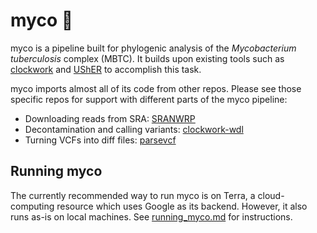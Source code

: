 # myco 🍄
myco is a pipeline built for phylogenic analysis of the _Mycobacterium tuberculosis_ complex (MBTC). It builds upon existing tools such as [clockwork](https://github.com/iqbal-lab-org/clockwork) and [UShER](https://www.nature.com/articles/s41588-021-00862-7) to accomplish this task.

myco imports almost all of its code from other repos. Please see those specific repos for support with different parts of the myco pipeline:
* Downloading reads from SRA: [SRANWRP](github.com/aofarrel/SRANWRP)
* Decontamination and calling variants: [clockwork-wdl](github.com/aofarrel/clockwork-wdl)
* Turning VCFs into diff files: [parsevcf](https://github.com/lilymaryam/parsevcf)


## Running myco
The currently recommended way to run myco is on Terra, a cloud-computing resource which uses Google as its backend. However, it also runs as-is on local machines. See [running_myco.md](./docs/running_myco.md) for instructions.